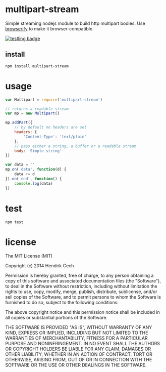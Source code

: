 # multipart-stream
Simple streaming nodejs module to build http multipart bodies. Use [browserify](https://github.com/substack/browserify) to make it browser-compatible.

[![testling badge](https://ci.testling.com/hendrikcech/multipart-stream.png)](https://ci.testling.com/hendrikcech/multipart-stream)

## install
	npm install multipart-stream

# usage
```javascript
var Multipart = require('multipart-stream')

// returns a readable stream
var mp = new Multipart()

mp.addPart({
	// by default no headers are set
	headers: {
		'Content-Type': 'text/plain'
	},
	// pass either a string, a buffer or a readable stream
	body: 'Simple string'
})

var data = ''
mp.on('data', function(d) {
	data += d
}).on('end', function() {
	console.log(data)
})
```

# test
	npm test

# license
The MIT License (MIT)

Copyright (c) 2014 Hendrik Cech

Permission is hereby granted, free of charge, to any person obtaining a copy
of this software and associated documentation files (the "Software"), to deal
in the Software without restriction, including without limitation the rights
to use, copy, modify, merge, publish, distribute, sublicense, and/or sell
copies of the Software, and to permit persons to whom the Software is
furnished to do so, subject to the following conditions:

The above copyright notice and this permission notice shall be included in all
copies or substantial portions of the Software.

THE SOFTWARE IS PROVIDED "AS IS", WITHOUT WARRANTY OF ANY KIND, EXPRESS OR
IMPLIED, INCLUDING BUT NOT LIMITED TO THE WARRANTIES OF MERCHANTABILITY,
FITNESS FOR A PARTICULAR PURPOSE AND NONINFRINGEMENT. IN NO EVENT SHALL THE
AUTHORS OR COPYRIGHT HOLDERS BE LIABLE FOR ANY CLAIM, DAMAGES OR OTHER
LIABILITY, WHETHER IN AN ACTION OF CONTRACT, TORT OR OTHERWISE, ARISING FROM,
OUT OF OR IN CONNECTION WITH THE SOFTWARE OR THE USE OR OTHER DEALINGS IN THE
SOFTWARE.